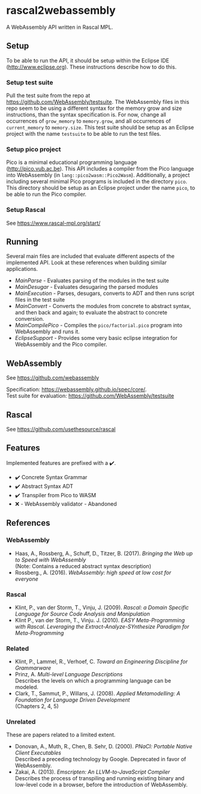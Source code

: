# rascal2webassembly
A WebAssembly API written in Rascal MPL.

## Setup

To be able to run the API, it should be setup within the Eclipse IDE (<http://www.eclipse.org>). These instructions describe how to do this.

### Setup test suite
Pull the test suite from the repo at <https://github.com/WebAssembly/testsuite>. The WebAssembly files in this repo seem to be using a different syntax for the memory grow and size instructions, than the syntax specification is. For now, change all occurrences of `grow_memory` to `memory.grow`, and all occurrences of `current_memory` to `memory.size`. This test suite should be setup as an Eclipse project with the name `testsuite` to be able to run the test files.

### Setup pico project
Pico is a minimal educational programming language (<http://pico.vub.ac.be>). This API includes a compiler from the Pico language into WebAssembly (in `lang::pico2wasm::Pico2Wasm`). Additionally, a project including several minimal Pico programs is included in the directory `pico`. This directory should be setup as an Eclipse project under the name `pico`, to be able to run the Pico compiler.

### Setup Rascal
See <https://www.rascal-mpl.org/start/>

## Running
Several main files are included that evaluate different aspects of the implemented API. Look at these references when building similar applications.
* *MainParse* - Evaluates parsing of the modules in the test suite
* *MainDesugar* - Evaluates desugaring the parsed modules
* *MainExecution* - Parses, desugars, converts to ADT and then runs script files in the test suite
* *MainConvert* - Converts the modules from concrete to abstract syntax, and then back and again; to evaluate the abstract to concrete conversion.
* *MainCompilePico* - Compiles the `pico/factorial.pico` program into WebAssembly and runs it.
* *EclipseSupport* - Provides some very basic eclipse integration for WebAssembly and the Pico compiler.

## WebAssembly
See <https://github.com/webassembly>

Specification: <https://webassembly.github.io/spec/core/>.\
Test suite for evaluation: <https://github.com/WebAssembly/testsuite>

## Rascal
See <https://github.com/usethesource/rascal>

## Features
Implemented features are prefixed with a :heavy_check_mark:.
* :heavy_check_mark: Concrete Syntax Grammar
* :heavy_check_mark: Abstract Syntax ADT
* :heavy_check_mark: Transpiler from Pico to WASM
* :x: - WebAssembly validator - Abandoned

## References

### WebAssembly
* Haas, A., Rossberg, A., Schuff, D., Titzer, B. (2017). *Bringing the Web up to Speed with WebAssembly*\
  (Note: Contains a reduced abstract syntax description)
* Rossberg., A. (2016). *WebAssembly: high speed at low cost for everyone*

### Rascal
* Klint, P., van der Storm, T., Vinju, J. (2009). *Rascal: a Domain Specific Language for Source Code Analysis and Manipulation*
* Klint P., van der Storm, T., Vinju. J. (2010). *EASY Meta-Programming with Rascal. Leveraging the Extract-Analyze-SYnthesize Paradigm for Meta-Programming*

### Related
* Klint, P., Lammel, R., Verhoef, C. *Toward an Engineering Discipline for Grammarware*
* Prinz, A. *Multi-level Language Descriptions*\
  Describes the levels on which a programming language can be modeled.
* Clark, T., Sammut, P., Willans, J. (2008). *Applied Metamodelling: A Foundation for Language Driven Development*\
  (Chapters 2, 4, 5)

### Unrelated
These are papers related to a limited extent.
* Donovan, A., Muth, R., Chen, B. Sehr, D. (2000). *PNaCl: Portable Native Client Executables*\
  Described a preceding technology by Google. Deprecated in favor of WebAssembly.
* Zakai, A. (2013). *Emscripten: An LLVM-to-JavaScript Compiler*\
  Describes the process of transpiling and running existing binary and low-level code in a browser, before the introduction of WebAssembly.
